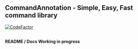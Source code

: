 ## CommandAnnotation - Simple, Easy, Fast command library
[![CodeFactor](https://www.codefactor.io/repository/github/milkyway0308/commandannotation/badge/master)](https://www.codefactor.io/repository/github/milkyway0308/commandannotation/overview/master)
<br><br>

**README / Docs Working in progress**
